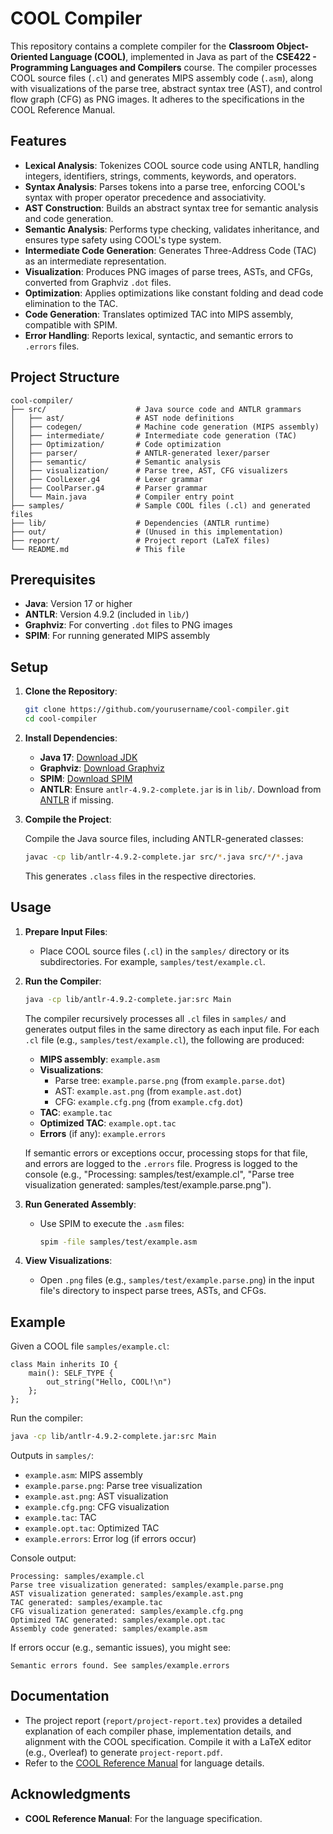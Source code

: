 # COOL Compiler

This repository contains a complete compiler for the **Classroom Object-Oriented Language (COOL)**, implemented in Java as part of the **CSE422 - Programming Languages and Compilers** course. The compiler processes COOL source files (`.cl`) and generates MIPS assembly code (`.asm`), along with visualizations of the parse tree, abstract syntax tree (AST), and control flow graph (CFG) as PNG images. It adheres to the specifications in the COOL Reference Manual.

## Features

- **Lexical Analysis**: Tokenizes COOL source code using ANTLR, handling integers, identifiers, strings, comments, keywords, and operators.
- **Syntax Analysis**: Parses tokens into a parse tree, enforcing COOL's syntax with proper operator precedence and associativity.
- **AST Construction**: Builds an abstract syntax tree for semantic analysis and code generation.
- **Semantic Analysis**: Performs type checking, validates inheritance, and ensures type safety using COOL's type system.
- **Intermediate Code Generation**: Generates Three-Address Code (TAC) as an intermediate representation.
- **Visualization**: Produces PNG images of parse trees, ASTs, and CFGs, converted from Graphviz `.dot` files.
- **Optimization**: Applies optimizations like constant folding and dead code elimination to the TAC.
- **Code Generation**: Translates optimized TAC into MIPS assembly, compatible with SPIM.
- **Error Handling**: Reports lexical, syntactic, and semantic errors to `.errors` files.

## Project Structure

```
cool-compiler/
├── src/                    # Java source code and ANTLR grammars
│   ├── ast/                # AST node definitions
│   ├── codegen/            # Machine code generation (MIPS assembly)
│   ├── intermediate/       # Intermediate code generation (TAC)
│   ├── Optimization/       # Code optimization
│   ├── parser/             # ANTLR-generated lexer/parser
│   ├── semantic/           # Semantic analysis
│   ├── visualization/      # Parse tree, AST, CFG visualizers
│   ├── CoolLexer.g4        # Lexer grammar
│   ├── CoolParser.g4       # Parser grammar
│   └── Main.java           # Compiler entry point
├── samples/                # Sample COOL files (.cl) and generated files
├── lib/                    # Dependencies (ANTLR runtime)
├── out/                    # (Unused in this implementation)
├── report/                 # Project report (LaTeX files)
└── README.md               # This file
```

## Prerequisites

- **Java**: Version 17 or higher
- **ANTLR**: Version 4.9.2 (included in `lib/`)
- **Graphviz**: For converting `.dot` files to PNG images
- **SPIM**: For running generated MIPS assembly

## Setup

1. **Clone the Repository**:

   ```bash
   git clone https://github.com/yourusername/cool-compiler.git
   cd cool-compiler
   ```

2. **Install Dependencies**:

   - **Java 17**: [Download JDK](https://www.oracle.com/java/technologies/javase/jdk17-archive-downloads.html)
   - **Graphviz**: [Download Graphviz](https://graphviz.org/download/)
   - **SPIM**: [Download SPIM](http://spimsimulator.sourceforge.net/)
   - **ANTLR**: Ensure `antlr-4.9.2-complete.jar` is in `lib/`. Download from [ANTLR](https://www.antlr.org/download.html) if missing.

3. **Compile the Project**:

   Compile the Java source files, including ANTLR-generated classes:

   ```bash
   javac -cp lib/antlr-4.9.2-complete.jar src/*.java src/*/*.java
   ```

   This generates `.class` files in the respective directories.

## Usage

1. **Prepare Input Files**:

   - Place COOL source files (`.cl`) in the `samples/` directory or its subdirectories. For example, `samples/test/example.cl`.

2. **Run the Compiler**:

   ```bash
   java -cp lib/antlr-4.9.2-complete.jar:src Main
   ```

   The compiler recursively processes all `.cl` files in `samples/` and generates output files in the same directory as each input file. For each `.cl` file (e.g., `samples/test/example.cl`), the following are produced:

   - **MIPS assembly**: `example.asm`
   - **Visualizations**: 
     - Parse tree: `example.parse.png` (from `example.parse.dot`)
     - AST: `example.ast.png` (from `example.ast.dot`)
     - CFG: `example.cfg.png` (from `example.cfg.dot`)
   - **TAC**: `example.tac`
   - **Optimized TAC**: `example.opt.tac`
   - **Errors** (if any): `example.errors`

   If semantic errors or exceptions occur, processing stops for that file, and errors are logged to the `.errors` file. Progress is logged to the console (e.g., "Processing: samples/test/example.cl", "Parse tree visualization generated: samples/test/example.parse.png").

3. **Run Generated Assembly**:

   - Use SPIM to execute the `.asm` files:

     ```bash
     spim -file samples/test/example.asm
     ```

4. **View Visualizations**:

   - Open `.png` files (e.g., `samples/test/example.parse.png`) in the input file's directory to inspect parse trees, ASTs, and CFGs.

## Example

Given a COOL file `samples/example.cl`:

```cool
class Main inherits IO {
    main(): SELF_TYPE {
        out_string("Hello, COOL!\n")
    };
};
```

Run the compiler:

```bash
java -cp lib/antlr-4.9.2-complete.jar:src Main
```

Outputs in `samples/`:

- `example.asm`: MIPS assembly
- `example.parse.png`: Parse tree visualization
- `example.ast.png`: AST visualization
- `example.cfg.png`: CFG visualization
- `example.tac`: TAC
- `example.opt.tac`: Optimized TAC
- `example.errors`: Error log (if errors occur)

Console output:

```
Processing: samples/example.cl
Parse tree visualization generated: samples/example.parse.png
AST visualization generated: samples/example.ast.png
TAC generated: samples/example.tac
CFG visualization generated: samples/example.cfg.png
Optimized TAC generated: samples/example.opt.tac
Assembly code generated: samples/example.asm
```

If errors occur (e.g., semantic issues), you might see:

```
Semantic errors found. See samples/example.errors
```

## Documentation

- The project report (`report/project-report.tex`) provides a detailed explanation of each compiler phase, implementation details, and alignment with the COOL specification. Compile it with a LaTeX editor (e.g., Overleaf) to generate `project-report.pdf`.
- Refer to the [COOL Reference Manual](https://theory.stanford.edu/~aiken/publications/manuals/cool-manual.pdf) for language details.


## Acknowledgments

- **COOL Reference Manual**: For the language specification.
